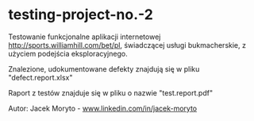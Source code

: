 # testing-project-no.-2
Testowanie funkcjonalne aplikacji internetowej http://sports.williamhill.com/bet/pl, świadczącej usługi bukmacherskie, z użyciem podejścia eksploracyjnego. 

Znalezione, udokumentowane defekty znajdują się w pliku "defect.report.xlsx"

Raport z testów znajduje się w pliku o nazwie "test.report.pdf"

Autor: Jacek Moryto - www.linkedin.com/in/jacek-moryto

